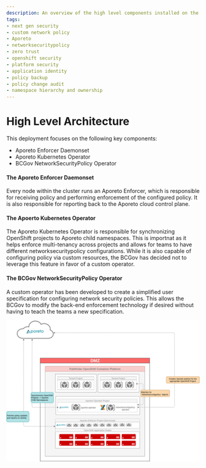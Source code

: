 ```yaml
---
description: An overview of the high level components installed on the BC Gov's Openshift platform as part of the Zero-Trust Security Model implementation.
tags:
- next gen security
- custom network policy
- Aporeto
- networksecuritypolicy
- zero trust
- openshift security
- platform security
- application identity
- policy backup
- policy change audit
- namespace hierarchy and ownership
---
```


# High Level Architecture
This deployment focuses on the following key components: 
- Aporeto Enforcer Daemonset
- Aporeto Kubernetes Operator
- BCGov NetworkSecurityPolicy Operator

#### The Aporeto Enforcer Daemonset
Every node within the cluster runs an Aporeto Enforcer, which is responsible for receiving policy and performing enforcement of the configured policy. It is also responsible for reporting back to the Aporeto cloud control plane. 

#### The Apoerto Kubernetes Operator
The Aporeto Kubernetes Operator is responsible for synchronizing OpenShift projects to Aporeto child namespaces. This is importnat as it helps enforce multi-tenancy across projects  and allows for teams to have different networksecuritypolicy configurations. While it is also capable of configuring policy via custom resources, the BCGov has decided not to leverage this feature in favor of a custom operator. 

#### The BCGov NetworkSecurityPolicy Operator
A custom operator has been developed to create a simplified user specification for configuring network security policies. This allows the BCGov to modify the back-end enforcement technology if desired without having to teach the teams a new specification.

![](./assets/bcgov-aporeto-high-level.png)
